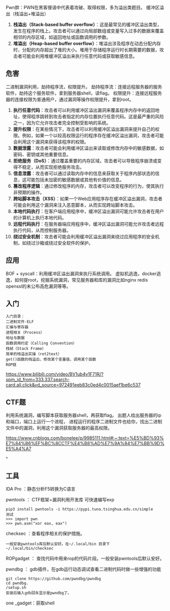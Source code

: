 Pwn胖：PWN在黑客俚语中代表着攻破、取得权限，多为溢出类题目。
缓冲区溢出（栈溢出+堆溢出）
1. **栈溢出（Stack-based buffer overflow）**：这是最常见的缓冲区溢出类型，发生在程序的栈上。攻击者可以通过向局部数组或变量写入过多的数据来覆盖相邻的内存区域，如返回地址或函数调用的参数。
2. **堆溢出（Heap-based buffer overflow）**：堆溢出涉及程序在动态分配内存时，分配的内存超出了堆的大小。堆用于存储程序运行时长期需要的数据，攻击者可能会利用堆缓冲区溢出来执行任意代码或获取敏感信息。

## **危害**
二进制漏洞利用，劫持程序流，权限提升。
劫持程序流：连接远程服务器的服务软件，劫持这个服务软件，拿到服务器shell，读flag。
权限提升：连接远程服务器的连接权限为普通用户，通过漏洞等操作权限提升，拿到root。

1. **执行任意代码**：攻击者可以利用缓冲区溢出漏洞来覆盖程序内存中的返回地址，使得程序跳转到攻击者指定的内存位置执行任意代码。这是最严重的风险之一，因为它允许攻击者完全控制受影响的系统。
2. **提升权限**：在某些情况下，攻击者可以利用缓冲区溢出漏洞来提升自己的权限。例如，如果一个以较高权限运行的程序存在缓冲区溢出漏洞，攻击者可能会利用这个漏洞来获得该程序的权限。
3. **数据泄露**：攻击者可能会利用缓冲区溢出来读取或修改内存中的敏感数据，如密码、密钥或其他重要信息。
4. **拒绝服务（DoS）**：通过覆盖重要的内存区域，攻击者可以导致程序崩溃或变得不稳定，从而实现拒绝服务攻击。
5. **信息泄露**：攻击者可以通过读取内存中的信息来获取关于程序内部状态的信息，这可能包括未加密的敏感数据或其他有价值的信息。
6. **篡改程序逻辑**：通过修改程序的内存，攻击者可以改变程序的行为，使其执行非预期的操作。
7. **跨站脚本攻击（XSS）**：如果一个Web应用程序存在缓冲区溢出漏洞，攻击者可能会利用这个漏洞来注入恶意脚本，从而实现跨站脚本攻击。
8. **本地代码执行**：在客户端应用程序中，缓冲区溢出漏洞可能允许攻击者在用户的计算机上执行本地代码。
9. **远程代码执行**：在服务器端应用程序中，缓冲区溢出漏洞可能允许攻击者远程执行代码，从而控制服务器。
10. **绕过安全机制**：攻击者可能会利用缓冲区溢出漏洞来绕过应用程序的安全机制，如绕过沙箱或绕过安全软件的保护。



## **应用**
BOF + syscall：利用缓冲区溢出漏洞来执行系统调用。
虚拟机逃逸，docker逃逸，如何提root，挖掘系统漏洞，常见服务器和库的漏洞比如nginx redis openssl的未公布高危漏洞等等。

## **入门**
```
入门目录：
二进制文件-ELF
汇编与寄存器
进程相关（Process）
地址与数据
函数调用约定（Calling Convention）
栈帧（Stack Frame）
简单的栈溢出实操（ret2text）
get()函数的栈溢出，修改某个变量值，调用某个函数
ROP链
```
<https://www.bilibili.com/video/BV1ub4y1F71R/?spm_id_from=333.337.search-card.all.click&vd_source=972491eeb83c0ed4c0015aef1be6c537>
## **CTF题**
利用系统漏洞，编写脚本获取服务器shell，再获取flag。
出题人给出服务器的ip和端口，端口上运行一个进程，
进程运行的程序二进制文件也给你，找出二进制文件中的漏洞，利用这个漏洞获取服务器的最高权限。

<https://www.cnblogs.com/bonelee/p/9985111.html#:~:text=%E5%BD%93%E7%84%B6%EF%BC%8CCTF%E4%B8%AD%E7%9A%84%E7%BB%9D%E5%A4%A7>


^
## **工具**
IDA Pro ：静态分析F5转换为C语言

pwntools ： CTF框架+漏洞利用开发库 可快速编写exp
```
pip3 install pwntools -i https://pypi.tuna.tsinghua.edu.cn/simple
测试
>>> import pwn
>>> pwn.asm("xor eax, eax")
```

checksec ：查看程序相关的保护措施。
```
一般安装pwntools库后默认安好。在~/.local/bin 目录下
~/.local/bin/checksec
```

ROPgadget ： 查找代码中用来rop的代码片段。一般安装pwntools后默认安好。

pwndbg ： gdb插件，在gdb运行动态调试查看二进制代码时做一些增强的功能
```
git clone https://github.com/pwndbg/pwndbg
cd pwndbg.
/setup.sh
安装后输入gdb回车显示是pwndbg了。
```

one _gadget：获取shell

